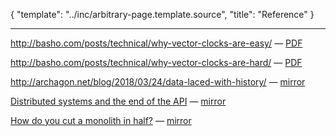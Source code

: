 {
	"template": "../inc/arbitrary-page.template.source",
	"title": "Reference"
}

---

http://basho.com/posts/technical/why-vector-clocks-are-easy/
&mdash; [PDF](vector-clocks-are-easy.pdf)

http://basho.com/posts/technical/why-vector-clocks-are-hard/
&mdash; [PDF](vector-clocks-are-hard.pdf)

http://archagon.net/blog/2018/03/24/data-laced-with-history/
&mdash; [mirror](data-laced-with-history/)

[Distributed systems and the end of the API](https://writings.quilt.org/2014/05/12/distributed-systems-and-the-end-of-the-api/)
&mdash; [mirror](the-end-of-the-api/)

[How do you cut a monolith in half?](https://programmingisterrible.com/post/162346490883/how-do-you-cut-a-monolith-in-half/)
&mdash; [mirror](how-do-you-cut-a-monolith-in-half/)

